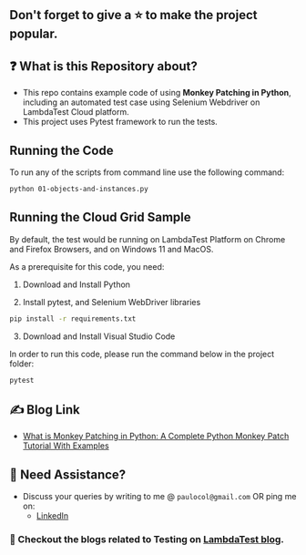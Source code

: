 ## Don't forget to give a :star: to make the project popular.

## :question: What is this Repository about?

- This repo contains example code of using **Monkey Patching in Python**, including an automated test case using Selenium Webdriver on LambdaTest Cloud platform.
- This project uses Pytest framework to run the tests.

## Running the Code

To run any of the scripts from command line use the following command:
```bash
python 01-objects-and-instances.py
```

## Running the Cloud Grid Sample

By default, the test would be running on LambdaTest Platform on Chrome and Firefox Browsers, and on Windows 11 and MacOS.

As a prerequisite for this code, you need:
1. Download and Install Python

2. Install pytest, and Selenium WebDriver libraries
```bash
pip install -r requirements.txt
```
3. Download and Install Visual Studio Code

In order to run this code, please run the command below in the project folder:
```bash
pytest
```

## :writing_hand: Blog Link

- [What is Monkey Patching in Python: A Complete Python Monkey Patch Tutorial With Examples](TBD)

## 🧬 Need Assistance?

- Discuss your queries by writing to me @ `paulocol@gmail.com`
  OR ping me on:
    - [LinkedIn](https://www.linkedin.com/in/pcesar/)

### :thought_balloon: Checkout the blogs related to Testing on [LambdaTest blog](https://www.lambdatest.com/blog/author/paulocoliveira/).